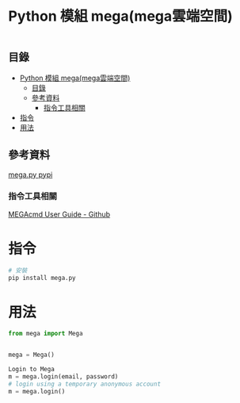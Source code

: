 # Python 模組 mega(mega雲端空間)

```
```

## 目錄

- [Python 模組 mega(mega雲端空間)](#python-模組-megamega雲端空間)
	- [目錄](#目錄)
	- [參考資料](#參考資料)
		- [指令工具相關](#指令工具相關)
- [指令](#指令)
- [用法](#用法)

## 參考資料

[mega.py pypi](https://pypi.org/project/mega.py/)

### 指令工具相關

[MEGAcmd User Guide - Github](https://github.com/meganz/MEGAcmd/blob/master/UserGuide.md)

# 指令

```bash
# 安裝
pip install mega.py
```

# 用法

```Python
from mega import Mega


mega = Mega()

Login to Mega
m = mega.login(email, password)
# login using a temporary anonymous account
m = mega.login()
```
